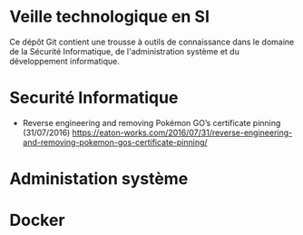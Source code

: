 # Veille technologique en SI

Ce dépôt Git contient une trousse à outils de connaissance dans le domaine de la Sécurité Informatique,
de l'administration système et du développement informatique.

# Securité Informatique

- Reverse engineering and removing Pokémon GO’s certificate pinning (31/07/2016)
https://eaton-works.com/2016/07/31/reverse-engineering-and-removing-pokemon-gos-certificate-pinning/

# Administation système

# Docker

